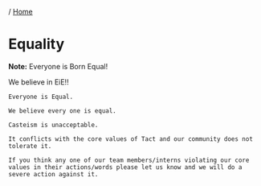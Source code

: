 / [Home](index.md)

# Equality

**Note:** Everyone is Born Equal!


We believe in EiE!!
```
Everyone is Equal.

We believe every one is equal.

Casteism is unacceptable.

It conflicts with the core values of Tact and our community does not tolerate it.

If you think any one of our team members/interns violating our core values in their actions/words please let us know and we will do a severe action against it.
```

